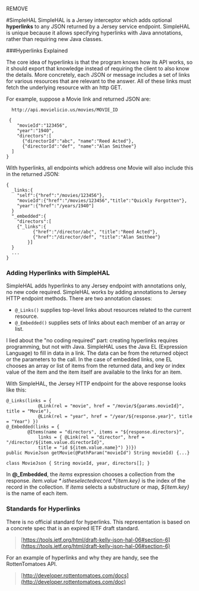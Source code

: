 REMOVE

#SimpleHAL
SimpleHAL is a Jersey interceptor which adds optional **hyperlinks** to any JSON returned by a Jersey service endpoint. SimpleHAL is unique because it allows specifying hyperlinks with Java annotations, rather than requiring new Java classes.

###Hyperlinks Explained

The core idea of hyperlinks is that the program knows how its API works, so it should export that knowledge instead of requiring the client to also know the details.  More concretely, each JSON or message includes a set of links for various resources that are relevant to the answer. All of these links must fetch the underlying resource with an http GET.

For example, suppose a Movie link and returned JSON are:
```
  http://api.movielicio.us/movies/MOVIE_ID
```
```
 {
    "movieId":"123456",
    "year":"1940",
    "directors":[
      {"directorId":"abc", "name":"Reed Acted"},
      {"directorId":"def", "name":"Alan Smithee"}
  ]
}
```
With hyperlinks, all endpoints which address one Movie will also include this in the returned JSON:
```
{
  _links:{
    "self":{"href":"/movies/123456"},
    "movieId":{"href":"/movies/123456","title":"Quickly Forgotten"},
    "year":{"href":"/years/1940"]
  }
  "_embedded":{
    "directors":[
	{"_links":{
          {"href":"/director/abc", "title":"Reed Acted"},
          {"href":"/director/def", "title":"Alan Smithee"}
        }]
  }
  ...
}
```
### Adding Hyperlinks with SimpleHAL
SimpleHAL adds hyperlinks to any Jersey endpoint with annotations only, no new code required. SimpleHAL works by adding annotations to Jersey HTTP endpoint methods. There are two annotation classes: 
* `@_Links()` supplies top-level links about resources related to the current resource. 
* `@_Embedded()` supplies sets of links about each member of an array or list.  

I lied about the "no coding required" part: creating hyperlinks requires programming, but not with Java. SimpleHAL uses the Java EL (Expression Language) to fill in data in a link. The data can be from the returned object or the parameters to the call. In the case of embedded links, one EL chooses an array or list of items from the returned data, and key or index value of the item and the item itself are available to the links for an item. 

With SimpleHAL, the Jersey HTTP endpoint for the above response looks like this:
```
@_Links(links = {
			@Link(rel = "movie", href = "/movie/${params.movieId}", title = "Movie"),
			@Link(rel = "year", href = "/year/${response.year}", title = "Year") })
@_Embedded(links = {
		@Items(name = "directors", items = "${response.directors}", 
			links = { @Link(rel = "director", href = "/director/${item.value.directorId}", 
			title = "id ${item.value.name}") })})
public MovieJson getMovie(@PathParam("movieId") String movieId) {...}

class MovieJson { String movieId, year, directors[]; }
```
In **@_Embedded**, the *items* expression chooses a collection from the response. *${item.value}* is the selected record. *${item.key}* is the index of the record in the collection. If *items* selects a substructure or map, *${item.key}* is the name of each item.

### Standards for Hyperlinks
There is no official standard for hyperlinks. This representation is based on a concrete spec that is an expired IETF draft standard.

> [https://tools.ietf.org/html/draft-kelly-json-hal-06#section-6](https://tools.ietf.org/html/draft-kelly-json-hal-06#section-6)

For an example of hyperlinks and why they are handy, see the RottenTomatoes API.
> [http://developer.rottentomatoes.com/docs](http://developer.rottentomatoes.com/doc)
